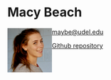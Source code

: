 # Macy Beach

<img src="mugshot.jpeg" alt="MacyBeach" style="float:left;padding:0px10px0px0px;width:100px;height:100px;">

<maybe@udel.edu>

[Github repository](https://github.com/maybeep/maybeep.github.io.git)


